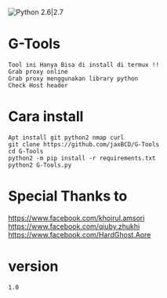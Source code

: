 ![Python 2.6|2.7](https://img.shields.io/badge/python-2.6|2.7-yellow.svg)
# G-Tools
```
Tool ini Hanya Bisa di install di termux !!
Grab proxy online
Grab proxy menggunakan library python
Check Host header
```
# Cara install
```
Apt install git python2 nmap curl
git clone https://github.com/jaxBCD/G-Tools
cd G-Tools
python2 -m pip install -r requirements.txt
python2 G-Tools.py
```
# Special Thanks to
https://www.facebook.com/khoirul.amsori
https://www.facebook.com/qiuby.zhukhi
https://www.facebook.com/HardGhost.Aore

# version
```
1.0
```
